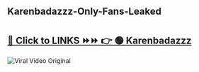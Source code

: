 
 ## Karenbadazzz-Only-Fans-Leaked

# <h2><a href="https://clipsfans.com/Karenbadazzz&ref=git">🔗 Click to LINKS ⏩⏩ 👉 🟢 Karenbadazzz </a></h2>

<a href="https://clipsfans.com/Karenbadazzz&ref=git" rel="nofollow" data-target="animated-image.originalLink"><img src="https://i.ibb.co.com/xMMVF88/686577567.gif" alt="Viral Video Original" style="max-width: 100%; display: inline-block;" data-target="animated-image.originalImage"></a>
